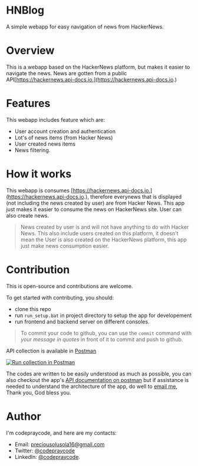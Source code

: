 # HNBlog
A simple webapp for easy navigation of news from HackerNews.

# Overview
This is a webapp based on the HackerNews platform, but makes it easier to navigate the news. News are gotten from a public API[https://hackernews.api-docs.io.](https://hackernews.api-docs.io.)

# Features
This webapp includes feature which are:
- User account creation and authentication
- Lot's of news items (from Hacker News)
- User created news items
- News filtering.

# How it works
This webapp is consumes [https://hackernews.api-docs.io.](https://hackernews.api-docs.io.), therefore everynews that is displayed (not including the news created by user) are from Hacker News. This app just makes it easier to consume the news on HackerNews site. User can also create news.

> News created by user is and will not have anything to do with Hacker News. This also include users created on this platform, it doesn't mean the User is also created on the HackerNews platform, this app just make news consumption easier.

# Contribution
This is open-source and contributions are welcome. 

To get started with contributing, you should:

- clone this repo
- run `run_setup.bat` in project directory to setup the app for developement
- run frontend and backend server on different consoles.


> To commit your code to github, you can use the `commit` command with *your message in quotes* in front of it to commit and push to github.


API collection is available in [Postman](https://app.getpostman.com/run-collection/16739918-10506dcf-da24-4fec-9d0b-fe39f9b9c0ca?action=collection%2Ffork&collection-url=entityId%3D16739918-10506dcf-da24-4fec-9d0b-fe39f9b9c0ca%26entityType%3Dcollection%26workspaceId%3D0d42a23f-2175-4e1e-95f3-0ceef346f71c)

[![Run collection in Postman](https://run.pstmn.io/button.svg)](https://app.getpostman.com/run-collection/16739918-10506dcf-da24-4fec-9d0b-fe39f9b9c0ca?action=collection%2Ffork&collection-url=entityId%3D16739918-10506dcf-da24-4fec-9d0b-fe39f9b9c0ca%26entityType%3Dcollection%26workspaceId%3D0d42a23f-2175-4e1e-95f3-0ceef346f71c)

The codes are written to be easily understood as much as possible, you can also checkout the app's [API documentation on postman](https://www.postman.com/cloudy-crescent-375263/workspace/0d42a23f-2175-4e1e-95f3-0ceef346f71c/documentation/16739918-10506dcf-da24-4fec-9d0b-fe39f9b9c0ca) but if assistance is needed to understand the architecture of the app, do well to [email me](preciousolusola16@gmail.com), Thank you, God bless you.

# Author
I'm codepraycode, and here are my contacts:

- Email: [preciousolusola16@gmail.com](preciousolusola16@gmail.com)
- Twitter: [@codepraycode](https://twitter.com/codepraycode)
- LinkedIn: [@codepraycode](https://linkedin.com/in/codepraycode).